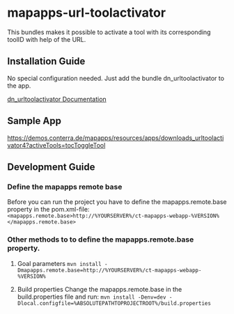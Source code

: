 # mapapps-url-toolactivator

This bundles makes it possible to activate a tool with its corresponding toolID with help of the URL.

## Installation Guide

No special configuration needed. Just add the bundle dn_urltoolactivator to the app.

[dn_urltoolactivator Documentation](https://github.com/conterra/mapapps-url-toolactivator/tree/master/src/main/js/bundles/dn_urltoolactivator)

## Sample App

https://demos.conterra.de/mapapps/resources/apps/downloads_urltoolactivator4?activeTools=tocToggleTool

## Development Guide
### Define the mapapps remote base
Before you can run the project you have to define the mapapps.remote.base property in the pom.xml-file:
`<mapapps.remote.base>http://%YOURSERVER%/ct-mapapps-webapp-%VERSION%</mapapps.remote.base>`

### Other methods to to define the mapapps.remote.base property.
1. Goal parameters
   `mvn install -Dmapapps.remote.base=http://%YOURSERVER%/ct-mapapps-webapp-%VERSION%`

2. Build properties
   Change the mapapps.remote.base in the build.properties file and run:
   `mvn install -Denv=dev -Dlocal.configfile=%ABSOLUTEPATHTOPROJECTROOT%/build.properties`

